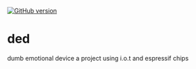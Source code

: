 [![GitHub version](https://badge.fury.io/gh/sctv%2Fded.svg)](https://badge.fury.io/gh/sctv%2Fded)
# ded
dumb emotional device
a project using i.o.t and espressif chips
